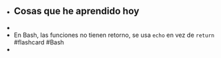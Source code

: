 - ## Cosas que he aprendido hoy
-
- En Bash, las funciones no tienen retorno, se usa `echo` en vez de `return` #flashcard #Bash
-
